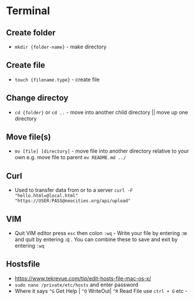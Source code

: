 # Terminal

## Create folder
* `mkdir {folder-name}` - make directory

## Create file
* `touch {filename.type}` - create file

## Change directoy
* `cd {folder}` or `cd ..` - move into another child directory || move up one directory

## Move file(s)
* `mv [file] [directory]` - move file into another directory relative to your own e.g. move file to parent `mv README.md ../`

## Curl
* Used to transfer data from or to a server `curl -F "hello.html=@local.html" "https://USER:PASS@neocities.org/api/upload"`

## VIM
* Quit VIM editor press `esc` then colon `:wq` - Write your file by entering :w and quit by entering :q . You can combine these to save and exit by entering `:wq`

## Hostsfile
* https://www.tekrevue.com/tip/edit-hosts-file-mac-os-x/
* `sudo nano /private/etc/hosts` and enter password
* Where it says `^G` Get Help | `^O` WriteOut| `^R` Read File use `ctrl + G` etc - 
